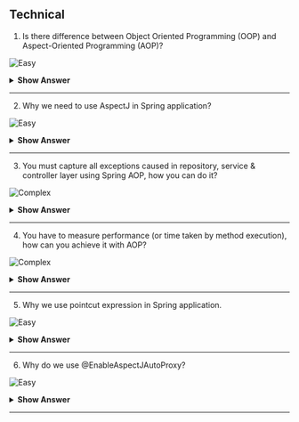 ## Technical

1. Is there difference between Object Oriented Programming (OOP) and Aspect-Oriented Programming (AOP)?

![Easy](https://github.com/revaturelabs/interviewquestions/blob/dev/InterviewSpecificQuestions/ComplexityTags/simple%20(2).svg)

<details> <summary> <b> Show Answer </b> </summary>

<blockquote> 
    
- Object Oriented Programming (OOP) and Aspect-Oriented Programming (AOP) are not mutually exclusive.
- AOP can be good addition to OOP.
- OOP is mainly used to model business logic whereas AOP helps to organize non-functional aspects (called cross cutting concerns) like Auditing, Logging, Transaction Management, Security etc.
- AOP helps to build methods without clogging up the business code with the cross-cutting concerns.
</blockquote> 

</details>

---
2. Why we need to use AspectJ in Spring application?

![Easy](https://github.com/revaturelabs/interviewquestions/blob/dev/InterviewSpecificQuestions/ComplexityTags/simple%20(2).svg)

<details> <summary> <b> Show Answer </b> </summary>

<blockquote> 
    
- Spring provides simple and powerful ways of writing custom aspects (a modularization of a concern that cuts across multiple classes) by using @AspectJ annotation style. 
- @AspectJ refers to a style of declaring aspects as regular Java classes annotated with annotations. 
- The @AspectJ style was introduced by the AspectJ project as part of the AspectJ 5 release. 
- Spring interprets the same annotations as AspectJ 5, using a library supplied by AspectJ for pointcut parsing and matching. 
- Spring seamlessly integrates Spring AOP and IoC with AspectJ, to enable all uses of AOP within a consistent Spring-based application architecture.
- The @AspectJ support can be enabled with XML- or Java-style configuration. 
- In either case, we also need to ensure that AspectJ’s `aspectjweaver.jar` library is on the class path of application (version 1.8 or later). 
- This library is available in the lib directory of an AspectJ distribution or from the Maven Central repository.
- `pom.xml` sample-
```xml
    <properties>
        <aspectJ.version>1.6.11</aspectJ.version>
    </properties>
    <dependencies>
        <!-- AspectJ -->
        <dependency>
            <groupId>org.aspectj</groupId>
            <artifactId>aspectjrt</artifactId>
            <version>${aspectJ.version}</version>
        </dependency>
        <dependency>
            <groupId>org.aspectj</groupId>
            <artifactId>aspectjweaver</artifactId>
            <version>${aspectJ.version}</version>
        </dependency>
    </dependencies>
```
</blockquote> 

</details>

---
3. You must capture all exceptions caused in repository, service & controller layer using Spring AOP, how you can do it?

![Complex](https://github.com/revaturelabs/interviewquestions/blob/dev/InterviewSpecificQuestions/ComplexityTags/Complex%20(2).svg)

<details> <summary> <b> Show Answer </b> </summary>

<blockquote> 
    
- Exception being one of the cross-cutting concern in Spring application which can be handled using Spring AOP.
- Ensure the AspectJ dependencies are added in pom.xml file.
- Define central logging class named `LoggingAspect.java` 
```java
import java.util.Arrays;
import org.aspectj.lang.JoinPoint;
import org.aspectj.lang.ProceedingJoinPoint;
import org.aspectj.lang.annotation.AfterThrowing;
import org.aspectj.lang.annotation.Around;
import org.aspectj.lang.annotation.Aspect;
import org.aspectj.lang.annotation.Pointcut;
import org.slf4j.Logger;
import org.slf4j.LoggerFactory;
import org.springframework.stereotype.Component;

@Aspect
@Component
public class LoggingAspect {
    private final Logger log = LoggerFactory.getLogger(this.getClass());
    @Pointcut("within(@org.springframework.stereotype.Repository *)" +
        " || within(@org.springframework.stereotype.Service *)" +
        " || within(@org.springframework.web.bind.annotation.RestController *)")
    public void springBeanPointcut() {
        // Method is empty as this is just a Pointcut, the implementations are in the advice.
    }
    @Pointcut("within(com.revature.dao..*)" +
        " || within(com.revature.service..*)" +
        " || within(com.revature.controller..*)")
    public void applicationPackagePointcut() {
        // Method is empty as this is just a Pointcut, the implementations are in the advice.
    }
    //Advice that logs methods throwing exceptions.
    @AfterThrowing(pointcut = "applicationPackagePointcut() && springBeanPointcut()", throwing = "e")
    public void logAfterThrowing(JoinPoint joinPoint, Throwable e) {
        log.error("Exception in {}.{}() with cause = {}", joinPoint.getSignature().getDeclaringTypeName(),
            joinPoint.getSignature().getName(), e.getCause() != null ? e.getCause() : "NULL");
    }
}
```
- In above code, we have defined pointcut expression for DAO, Service & Controller layer.
- The `..` notation means "any package or subpackage", whereas `*` at the end of the expression after `..` means "any method in any class".
</blockquote>

</details>

---
4. You have to measure performance (or time taken by method execution), how can you achieve it with AOP?

![Complex](https://github.com/revaturelabs/interviewquestions/blob/dev/InterviewSpecificQuestions/ComplexityTags/Complex%20(2).svg)

<details> <summary> <b> Show Answer </b> </summary>

<blockquote> 
    
- Apart from standard cross cutting concerns like Auditing, Logging, Transaction Management, Security etc. there are occasions where we want to deal with custom cross cutting concerns.
- Measuring performance of the method execution can be one of such example of cross cutting concerns.
- Ensure the AspectJ dependencies are added in pom.xml file.
- Define central logging class named `ExecutionTimeAspect.java` 
```java
package com.revature.aop;
import org.aspectj.lang.ProceedingJoinPoint;
import org.aspectj.lang.annotation.Around;
import org.aspectj.lang.annotation.Aspect;

@Aspect
public class ExecutionTimeAspect {
    @Around("execution(public String com.revature.service.RefundService.process(Long))")
    public Object measureExecutionTime(ProceedingJoinPoint joinPoint) throws Throwable {
        long start = System.currentTimeMillis();
        Object proceed = joinPoint.proceed();
        long executionTime = System.currentTimeMillis() - start;
        System.out.println(joinPoint.getSignature() + " executed in " + executionTime + "ms");
        return proceed;
    }
}
```
- In above code, we have defined pointcut expression to measure performance of `public String com.revature.service.RefundService.process(Long)` method.
</blockquote> 

</details>

---

5. Why we use pointcut expression in Spring application.

![Easy](https://github.com/revaturelabs/interviewquestions/blob/dev/InterviewSpecificQuestions/ComplexityTags/simple%20(2).svg)

<details> <summary> <b> Show Answer </b> </summary>

<blockquote> 
    
- Pointcut is an expression language of spring AOP which is basically used to match the target methods to apply the advice.
</blockquote> 

</details>

---
6. Why do we use @EnableAspectJAutoProxy?

![Easy](https://github.com/revaturelabs/interviewquestions/blob/dev/InterviewSpecificQuestions/ComplexityTags/simple%20(2).svg)

<details> <summary> <b> Show Answer </b> </summary>

<blockquote> 
    
- Enables support for handling components marked with AspectJ's @Aspect annotation. 
- This annotation is usually defined on class marked with @Configuration.
```java
 @Configuration
 @EnableAspectJAutoProxy
 public class AppConfig {
    @Bean
     public FooService fooService() {
        return new FooService();
    }
    @Bean
    public MyAspect myAspect() {
        return new MyAspect();
    }
 }
```
</blockquote> 

</details>

---


